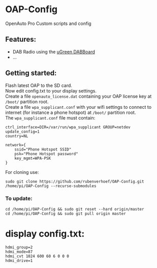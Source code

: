 # OAP-Config
OpenAuto Pro Custom scripts and config

## Features:
- DAB Radio using the [uGreen DABBoard](https://ugreen.eu/product/ugreen-dab-board/)
- ...

## Getting started:
Flash latest OAP to the SD card.  
Now edit config.txt to your display settings.  
Create a file `openauto_license.dat` containing your OAP license key at `/boot/` partition root.  
Create a file `wpa_supplicant.conf` with your wifi settings to connect to internet (for instance a phone hotspot) at `/boot/` partition root.  
The `wpa_supplicant.conf` file must contain:
```
ctrl_interface=DIR=/var/run/wpa_supplicant GROUP=netdev
update_config=1
country=NL

network={
    ssid="Phone Hotspot SSID"
    psk="Phone Hotspot password"
    key_mgmt=WPA-PSK
}

```

For cloning use:

`sudo git clone https://github.com/rubenverhoef/OAP-Config.git /home/pi/OAP-Config --recurse-submodules`

### To update:
```
cd /home/pi/OAP-Config && sudo git reset --hard origin/master
cd /home/pi/OAP-Config && sudo git pull origin master
```

# display config.txt:
````
hdmi_group=2
hdmi_mode=87
hdmi_cvt 1024 600 60 6 0 0 0
hdmi_drive=1
````
